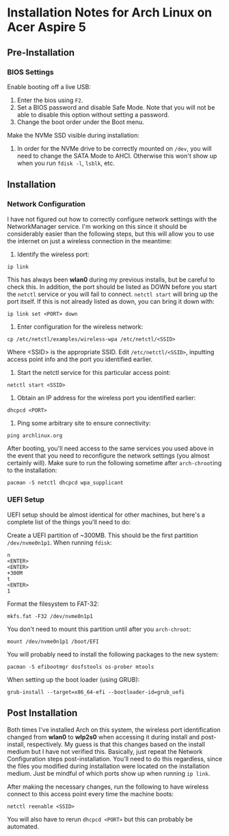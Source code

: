 # Installation Notes for Arch Linux on Acer Aspire 5

## Pre-Installation

### BIOS Settings 

Enable booting off a live USB:
1. Enter the bios using `F2`.
1. Set a BIOS password and disable Safe Mode. Note that you will not be able to disable this option without setting a password.
1. Change the boot order under the Boot menu.

Make the NVMe SSD visible during installation:
1. In order for the NVMe drive to be correctly mounted on `/dev`, you will need to change the SATA Mode to AHCI. Otherwise this
 won't show up when you run `fdisk -l`, `lsblk`, etc.

## Installation

### Network Configuration

I have not figured out how to correctly configure network settings with the NetworkManager service. I'm working on this since
it should be considerably easier than the following steps, but this will allow you to use the internet on just a wireless connection in the meantime:
1. Identify the wireless port:
 ```
 ip link
 ```
 This has always been __wlan0__ during my previous installs, but be careful to check this. In addition, the port should
 be listed as DOWN before you start the `netctl` service or you will fail to connect. `netctl start` will bring up the port
 itself. If this is not already listed as down, you can bring it down with:
 ```
 ip link set <PORT> down
 ```
1. Enter configuration for the wireless network:
 ```
 cp /etc/netctl/examples/wireless-wpa /etc/netctl/<SSID>
 ```
 Where \<SSID\> is the appropriate SSID. Edit `/etc/netctl/<SSID>`, inputting access point info and the port you identified earlier.
1. Start the netctl service for this particular access point:
 ```
 netctl start <SSID>
 ```
1. Obtain an IP address for the wireless port you identified earlier:
 ```
 dhcpcd <PORT>
 ```
1. Ping some arbitrary site to ensure connectivity:
 ```
 ping archlinux.org
 ```

After booting, you'll need access to the same services you used above in the event that you need to reconfigure the network
settings (you almost certainly will). Make sure to run the following sometime after `arch-chroot`ing to the installation:
```
pacman -S netctl dhcpcd wpa_supplicant
```

### UEFI Setup

UEFI setup should be almost identical for other machines, but here's a complete list of the things you'll need to do:

Create a UEFI partition of ~300MB. This should be the first partition `/dev/nvme0n1p1`. When running `fdisk`:
```
n
<ENTER>
<ENTER>
+300M
t
<ENTER>
1
```

Format the filesystem to FAT-32:
```
mkfs.fat -F32 /dev/nvme0n1p1
```

You don't need to mount this partition until after you `arch-chroot`:
```
mount /dev/nvme0n1p1 /boot/EFI
```

You will probably need to install the following packages to the new system:
```
pacman -S efibootmgr dosfstools os-prober mtools
```

When setting up the boot loader (using GRUB):
```
grub-install --target=x86_64-efi --bootloader-id=grub_uefi
```

## Post Installation

Both times I've installed Arch on this system, the wireless port identification changed from __wlan0__ to __wlp2s0__ when
accessing it during install and post-install, respectively. My guess is that this changes based on the install medium but
I have not verified this. Basically, just repeat the Network Configuration steps post-installation. You'll need to do this
regardless, since the files you modified during installation were located on the installation medium. Just be mindful of
which ports show up when running `ip link`.

After making the necessary changes, run the following to have wireless connect to this access point every time the machine
boots:
```
netctl reenable <SSID>
```

You will also have to rerun `dhcpcd <PORT>` but this can probably be automated.
